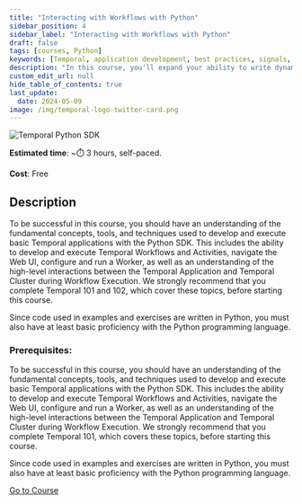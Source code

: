 ```yaml
---
title: "Interacting with Workflows with Python"
sidebar_position: 4
sidebar_label: "Interacting with Workflows with Python"
draft: false
tags: [courses, Python]
keywords: [Temporal, application development, best practices, signals, queries, asynchronous activity completion, async activity completion, cancellations, search attributes]
description: "In this course, you'll expand your ability to write dynamic Workflows by learning how to interact with them and enabling them to respond to external stimuli."
custom_edit_url: null
hide_table_of_contents: true
last_update:
  date: 2024-05-09
image: /img/temporal-logo-twitter-card.png
---
```


![Temporal Python SDK](/img/sdk_banners/banner_python.png)

**Estimated time**: ~⏱️ 3 hours, self-paced.

**Cost**: Free

## Description

To be successful in this course, you should have an understanding of the fundamental concepts, tools, and techniques used to develop and execute basic Temporal applications with the Python SDK. This includes the ability to develop and execute Temporal Workflows and Activities, navigate the Web UI, configure and run a Worker, as well as an understanding of the high-level interactions between the Temporal Application and Temporal Cluster during Workflow Execution. We strongly recommend that you complete Temporal 101 and 102, which cover these topics, before starting this course.

Since code used in examples and exercises are written in Python, you must also have at least basic proficiency with the Python programming language.

### Prerequisites:

To be successful in this course, you should have an understanding of the fundamental concepts, tools, and techniques used to develop and execute basic Temporal applications with the Python SDK. This includes the ability to develop and execute Temporal Workflows and Activities, navigate the Web UI, configure and run a Worker, as well as an understanding of the high-level interactions between the Temporal Application and Temporal Cluster during Workflow Execution. We strongly recommend that you complete Temporal 101, which covers these topics, before starting this course.

Since code used in examples and exercises are written in Python, you must also have at least basic proficiency with the Python programming language.

<a className="button button--primary" href="https://temporal.talentlms.com/catalog/info/id:214">Go to Course</a> 